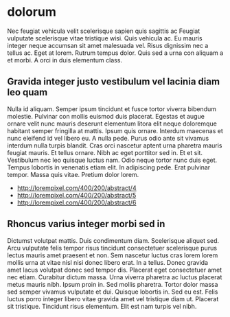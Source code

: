 # dolorum
Nec feugiat vehicula velit scelerisque sapien quis sagittis ac
Feugiat vulputate scelerisque vitae tristique wisi. Quis vehicula ac. Eu mauris integer neque accumsan sit amet malesuada vel. Risus dignissim nec a tellus ac. Eget at lorem. Rutrum tempus dolor. Quis sed a urna con aliquam a et morbi. A orci in duis elementum class.

## Gravida integer justo vestibulum vel lacinia diam leo quam
Nulla id aliquam. Semper ipsum tincidunt et fusce tortor viverra bibendum molestie. Pulvinar con mollis euismod duis placerat. Egestas et augue ornare velit nunc mauris deserunt elementum litora elit neque doloremque habitant semper fringilla at mattis. Ipsum quis ornare. Interdum maecenas et nunc eleifend id vel libero eu. A nulla pede. Purus odio ante sit vivamus interdum nulla turpis blandit. Cras orci nascetur aptent urna pharetra mauris feugiat mauris. Et tellus ornare. Nibh ac eget porttitor sed in. Et et sit. Vestibulum nec leo quisque luctus nam. Odio neque tortor nunc duis eget. Tempus lobortis in venenatis etiam elit. In adipiscing pede. Erat pulvinar tempor. Massa quis vitae. Pretium dolor lorem.

- http://lorempixel.com/400/200/abstract/4
- http://lorempixel.com/400/200/abstract/5
- http://lorempixel.com/400/200/abstract/6

## Rhoncus varius integer morbi sed in
Dictumst volutpat mattis. Duis condimentum diam. Scelerisque aliquet sed. Arcu vulputate felis tempor risus tincidunt consectetuer scelerisque purus lectus mauris amet praesent et non. Sem nascetur luctus cras lorem lorem mollis urna at vitae nisl nisi donec libero erat. In a tellus. Donec gravida amet lacus volutpat donec sed tempor dis. Placerat eget consectetuer amet nec etiam. Curabitur dictum massa. Urna viverra pharetra ac luctus placerat metus mauris nibh. Ipsum proin in. Sed mollis pharetra. Tortor dolor massa sed semper vivamus vulputate et dui. Quisque lobortis in. Sed eu est. Felis luctus porro integer libero vitae gravida amet vel tristique diam ut. Placerat sit tristique. Tincidunt risus elementum. Elit est nam turpis vel nibh.